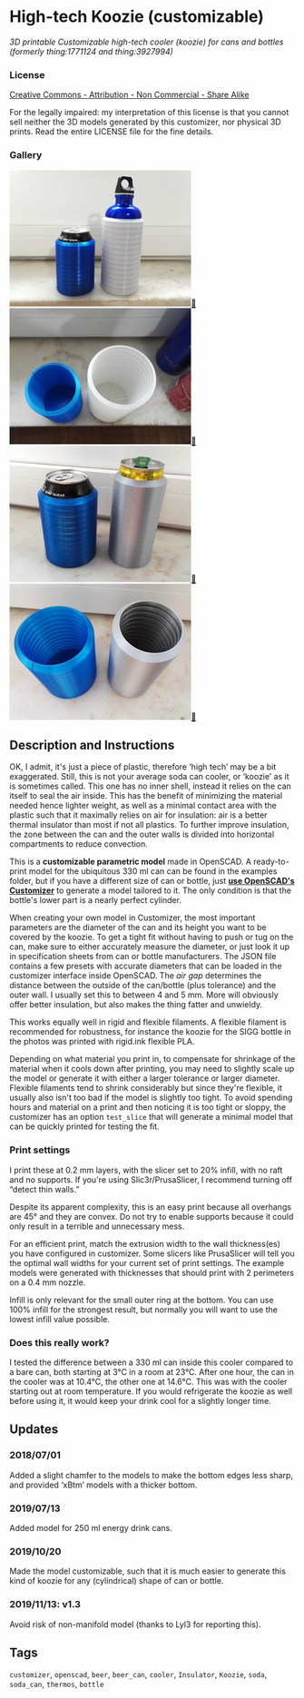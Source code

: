 # High-tech Koozie (customizable)
*3D printable Customizable high-tech cooler (koozie) for cans and bottles (formerly thing:1771124 and thing:3927994)*

### License
[Creative Commons - Attribution - Non Commercial - Share Alike](https://creativecommons.org/licenses/by-nc-sa/4.0/)

For the legally impaired: my interpretation of this license is that you cannot sell neither the 3D models generated by this customizer, nor physical 3D prints. Read the entire LICENSE file for the fine details.

### Gallery

![Photo 1](thumbs/koozie1.jpg)[🔎](images/koozie1.jpg) ![Photo 2](thumbs/koozie2.jpg)[🔎](images/koozie2.jpg) ![Photo 3](thumbs/koozie3.jpg)[🔎](images/koozie3.jpg) ![Photo 4](thumbs/koozie4.jpg)[🔎](images/koozie4.jpg)


## Description and Instructions

OK, I admit, it's just a piece of plastic, therefore ‘high tech’ may be a bit exaggerated.
Still, this is not your average soda can cooler, or ‘koozie’ as it is sometimes called. This one has no inner shell, instead it relies on the can itself to seal the air inside. This has the benefit of minimizing the material needed hence lighter weight, as well as a minimal contact area with the plastic such that it maximally relies on air for insulation: air is a better thermal insulator than most if not all plastics. To further improve insulation, the zone between the can and the outer walls is divided into horizontal compartments to reduce convection.

This is a **customizable parametric model** made in OpenSCAD. A ready-to-print model for the ubiquitous 330 ml can can be found in the examples folder, but if you have a different size of can or bottle, just **[use OpenSCAD's Customizer](https://www.dr-lex.be/3d-printing/customizer.html)** to generate a model tailored to it. The only condition is that the bottle's lower part is a nearly perfect cylinder.

When creating your own model in Customizer, the most important parameters are the diameter of the can and its height you want to be covered by the koozie. To get a tight fit without having to push or tug on the can, make sure to either accurately measure the diameter, or just look it up in specification sheets from can or bottle manufacturers. The JSON file contains a few presets with accurate diameters that can be loaded in the customizer interface inside OpenSCAD.
The *air gap* determines the distance between the outside of the can/bottle (plus tolerance) and the outer wall. I usually set this to between 4 and 5 mm. More will obviously offer better insulation, but also makes the thing fatter and unwieldy.

This works equally well in rigid and flexible filaments. A flexible filament is recommended for robustness, for instance the koozie for the SIGG bottle in the photos was printed with rigid.ink flexible PLA.

Depending on what material you print in, to compensate for shrinkage of the material when it cools down after printing, you may need to slightly scale up the model or generate it with either a larger tolerance or larger diameter. Flexible filaments tend to shrink considerably but since they're flexible, it usually also isn't too bad if the model is slightly too tight. To avoid spending hours and material on a print and then noticing it is too tight or sloppy, the customizer has an option `test_slice` that will generate a minimal model that can be quickly printed for testing the fit.
 

### Print settings

I print these at 0.2 mm layers, with the slicer set to 20% infill, with no raft and no supports. If you're using Slic3r/PrusaSlicer, I recommend turning off “detect thin walls.”

Despite its apparent complexity, this is an easy print because all overhangs are 45° and they are convex. Do not try to enable supports because it could only result in a terrible and unnecessary mess.

For an efficient print, match the extrusion width to the wall thickness(es) you have configured in customizer. Some slicers like PrusaSlicer will tell you the optimal wall widths for your current set of print settings. The example models were generated with thicknesses that should print with 2 perimeters on a 0.4 mm nozzle.

Infill is only relevant for the small outer ring at the bottom. You can use 100% infill for the strongest result, but normally you will want to use the lowest infill value possible.
 

### Does this really work?

I tested the difference between a 330 ml can inside this cooler compared to a bare can, both starting at 3°C in a room at 23°C. After one hour, the can in the cooler was at 10.4°C, the other one at 14.6°C. This was with the cooler starting out at room temperature. If you would refrigerate the koozie as well before using it, it would keep your drink cool for a slightly longer time.
 

## Updates

### 2018/07/01
Added a slight chamfer to the models to make the bottom edges less sharp, and provided ‘xBtm’ models with a thicker bottom.

### 2019/07/13
Added model for 250 ml energy drink cans.

### 2019/10/20
Made the model customizable, such that it is much easier to generate this kind of koozie for any (cylindrical) shape of can or bottle.

### 2019/11/13: v1.3
Avoid risk of non-manifold model (thanks to Lyl3 for reporting this).


## Tags
`customizer`, `openscad`, `beer`, `beer_can`, `cooler`, `Insulator`, `Koozie`, `soda`, `soda_can`, `thermos`, `bottle`
